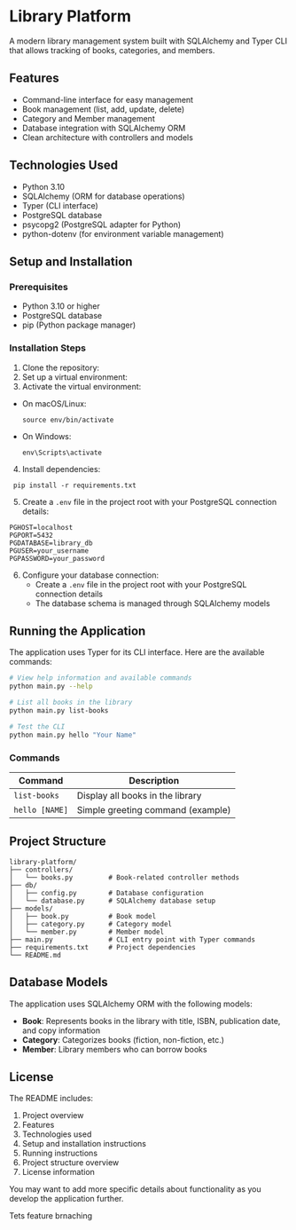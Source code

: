 # Library Platform

A modern library management system built with SQLAlchemy and Typer CLI that allows tracking of books, categories, and members.

## Features

- Command-line interface for easy management
- Book management (list, add, update, delete)
- Category and Member management
- Database integration with SQLAlchemy ORM
- Clean architecture with controllers and models

## Technologies Used

- Python 3.10
- SQLAlchemy (ORM for database operations)
- Typer (CLI interface)
- PostgreSQL database
- psycopg2 (PostgreSQL adapter for Python)
- python-dotenv (for environment variable management)

## Setup and Installation

### Prerequisites

- Python 3.10 or higher
- PostgreSQL database
- pip (Python package manager)

### Installation Steps

1. Clone the repository:
2. Set up a virtual environment:
3. Activate the virtual environment:

- On macOS/Linux:
  ```
  source env/bin/activate
  ```
- On Windows:
  ```
  env\Scripts\activate
  ```

4. Install dependencies:

```
 pip install -r requirements.txt
```

5. Create a `.env` file in the project root with your PostgreSQL connection details:

```
PGHOST=localhost
PGPORT=5432
PGDATABASE=library_db
PGUSER=your_username 
PGPASSWORD=your_password
```

6. Configure your database connection:
   - Create a `.env` file in the project root with your PostgreSQL connection details
   - The database schema is managed through SQLAlchemy models

## Running the Application

The application uses Typer for its CLI interface. Here are the available commands:

```bash
# View help information and available commands
python main.py --help

# List all books in the library
python main.py list-books

# Test the CLI
python main.py hello "Your Name"
```

### Commands

| Command | Description |
|---------|-------------|
| `list-books` | Display all books in the library |
| `hello [NAME]` | Simple greeting command (example) |

## Project Structure

```
library-platform/
├── controllers/
│   └── books.py         # Book-related controller methods
├── db/
│   ├── config.py        # Database configuration
│   └── database.py      # SQLAlchemy database setup
├── models/
│   ├── book.py          # Book model
│   ├── category.py      # Category model
│   └── member.py        # Member model
├── main.py              # CLI entry point with Typer commands
├── requirements.txt     # Project dependencies
└── README.md
```

## Database Models

The application uses SQLAlchemy ORM with the following models:

- **Book**: Represents books in the library with title, ISBN, publication date, and copy information
- **Category**: Categorizes books (fiction, non-fiction, etc.)
- **Member**: Library members who can borrow books

## License

The README includes:
1. Project overview
2. Features
3. Technologies used
4. Setup and installation instructions
5. Running instructions
6. Project structure overview
7. License information

You may want to add more specific details about functionality as you develop the application further.


Tets feature brnaching 
